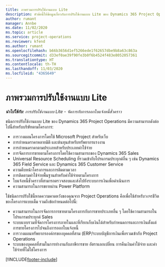 ```yaml
---
title: ภาพรวมการปรับใช้งานแบบ Lite
description: หัวข้อนี้ให้ข้อมูลเกี่ยวกับการปรับใช้งานแบบ Lite ของ Dynamics 365 Project Operations
author: rumant
manager: Annbe
ms.date: 11/02/2020
ms.topic: article
ms.service: project-operations
ms.reviewer: kfend
ms.author: rumant
ms.openlocfilehash: b66b3656d1ef5266ede1f62657dbe9b8a63c863a
ms.sourcegitcommit: d33ef0ae39f90fe3b0f6b4524f483e8052057361
ms.translationtype: HT
ms.contentlocale: th-TH
ms.lasthandoff: 11/03/2020
ms.locfileid: "4365649"
---
```

# <a name="lite-deployment-overview"></a>ภาพรวมการปรับใช้งานแบบ Lite

_**นำไปใช้กับ:** การปรับใช้งานแบบ Lite - จัดการกับการออกใบแจ้งหนี้ชั่วคราว_

ชนิดการปรับใช้งานแบบ Lite ของ Dynamics 365 Project Operations มีความสามารถดังต่อไปนี้สำหรับบริษัทตามโครงการ:

- การวางแผนโครงการโดยใช้ Microsoft Project สำหรับเว็บ
- การกำหนดราคาหลายมิติ และต้นทุนสำหรับทรัพยากรแรงงาน
- การกำหนดราคาตามประเภทสำหรับประเภทค่าใช้จ่าย
- การจัดการการขายตามโครงการโดยใช้ความสามารถของ Dynamics 365 Sales
- Universal Resource Scheduling ที่รวมเข้ากับโปรแกรมประยุกต์อื่น ๆ เช่น Dynamics 365 Field Service และ Dynamics 365 Customer Service
- ความคืบหน้าโครงการและการติดตามเวลา
- การติดตามค่าใช้จ่ายพื้นฐานสำหรับค่าใช้จ่ายตามโครงการ
- ใบแจ้งหนี้ชั่วคราวที่สามารถตรวจสอบและส่งไปยังระบบการเงินเพื่อดำเนินการ
- ความสามารถในการขยายผ่าน Power Platform

ใช้ชนิดการปรับใช้นี้หาดความคาดหวังของคุณจาก Project Operations คือเพื่อใช้สำหรับวงจรชีวิตของโครงการแบบเต็ม รวมถึงข้อกำหนดต่อไปนี้:

- ความสามารถในการจัดการการขายตามโครงการกับการขายประเภทอื่น ๆ โดยใช้ความสามารถในโปรแกรมประยุกต์ Sales
- ระบบแบบรวมที่จัดการโครงการภายในและที่เรียกเก็บเงินได้สำหรับกำหนดการและการเงินตั้งแต่การขายโครงการไปจนถึงการออกใบแจ้งหนี้
- การวางแผนทรัพยากรองค์กรของบุคคลที่สาม (ERP/ระบบบัญชีการเงินเพื่อรวมเข้ากับ Project Operations
- ระบบของบุคคลที่สามในการทำงานกับภาษีการขาย อัตราแลกเปลี่ยน การคืนเงินค่าใช้จ่าย และค่าใช้จ่ายที่ไม่ใช่โครงการ


[!INCLUDE[footer-include](../includes/footer-banner.md)]
